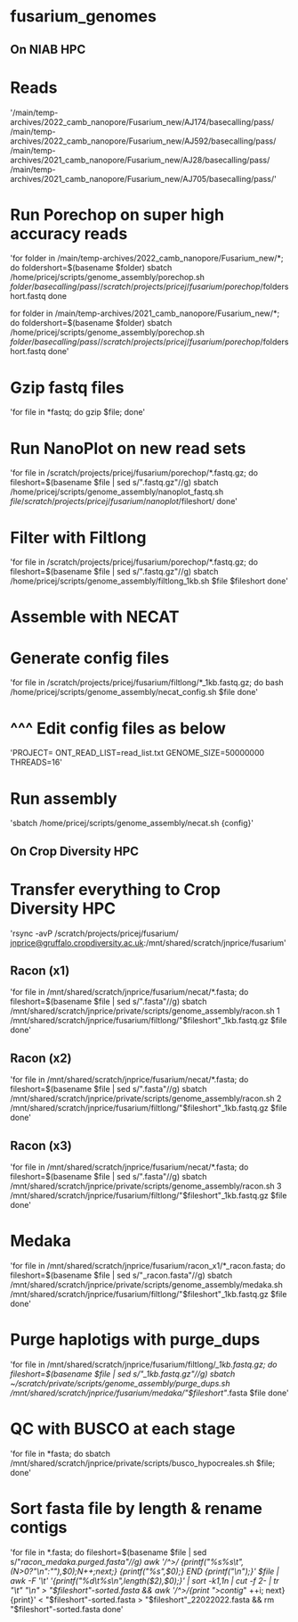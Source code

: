 # fusarium_genomes

## On NIAB HPC

# Reads
'/main/temp-archives/2022_camb_nanopore/Fusarium_new/AJ174/basecalling/pass/
/main/temp-archives/2022_camb_nanopore/Fusarium_new/AJ592/basecalling/pass/
/main/temp-archives/2021_camb_nanopore/Fusarium_new/AJ28/basecalling/pass/
/main/temp-archives/2021_camb_nanopore/Fusarium_new/AJ705/basecalling/pass/'

# Run Porechop on super high accuracy reads
'for folder in /main/temp-archives/2022_camb_nanopore/Fusarium_new/*;
    do foldershort=$(basename $folder)
    sbatch /home/pricej/scripts/genome_assembly/porechop.sh $folder/basecalling/pass/ /scratch/projects/pricej/fusarium/porechop/$foldershort.fastq
    done

for folder in /main/temp-archives/2021_camb_nanopore/Fusarium_new/*;
    do foldershort=$(basename $folder)
    sbatch /home/pricej/scripts/genome_assembly/porechop.sh $folder/basecalling/pass/ /scratch/projects/pricej/fusarium/porechop/$foldershort.fastq
    done'

# Gzip fastq files
'for file in *fastq; do gzip $file; done'

# Run NanoPlot on new read sets
'for file in /scratch/projects/pricej/fusarium/porechop/*.fastq.gz;
    do fileshort=$(basename $file | sed s/".fastq.gz"//g)
    sbatch /home/pricej/scripts/genome_assembly/nanoplot_fastq.sh $file /scratch/projects/pricej/fusarium/nanoplot/$fileshort/
    done'

# Filter with Filtlong
'for file in /scratch/projects/pricej/fusarium/porechop/*.fastq.gz;
    do fileshort=$(basename $file | sed s/".fastq.gz"//g)
    sbatch /home/pricej/scripts/genome_assembly/filtlong_1kb.sh $file $fileshort
    done'

# Assemble with NECAT
# Generate config files
'for file in /scratch/projects/pricej/fusarium/filtlong/*_1kb.fastq.gz; 
    do bash /home/pricej/scripts/genome_assembly/necat_config.sh $file
    done'

# ^^^ Edit config files as below
'PROJECT=<strain>
ONT_READ_LIST=read_list.txt
GENOME_SIZE=50000000
THREADS=16'

# Run assembly
'sbatch /home/pricej/scripts/genome_assembly/necat.sh {config}'

## On Crop Diversity HPC

# Transfer everything to Crop Diversity HPC
'rsync -avP /scratch/projects/pricej/fusarium/ jnprice@gruffalo.cropdiversity.ac.uk:/mnt/shared/scratch/jnprice/fusarium'

## Racon (x1)
'for file in /mnt/shared/scratch/jnprice/fusarium/necat/*.fasta; 
    do fileshort=$(basename $file | sed s/".fasta"//g)
    sbatch /mnt/shared/scratch/jnprice/private/scripts/genome_assembly/racon.sh 1 /mnt/shared/scratch/jnprice/fusarium/filtlong/"$fileshort"_1kb.fastq.gz $file
    done'

## Racon (x2)
'for file in /mnt/shared/scratch/jnprice/fusarium/necat/*.fasta; 
    do fileshort=$(basename $file | sed s/".fasta"//g)
    sbatch /mnt/shared/scratch/jnprice/private/scripts/genome_assembly/racon.sh 2 /mnt/shared/scratch/jnprice/fusarium/filtlong/"$fileshort"_1kb.fastq.gz $file
    done'

## Racon (x3)
'for file in /mnt/shared/scratch/jnprice/fusarium/necat/*.fasta; 
    do fileshort=$(basename $file | sed s/".fasta"//g)
    sbatch /mnt/shared/scratch/jnprice/private/scripts/genome_assembly/racon.sh 3 /mnt/shared/scratch/jnprice/fusarium/filtlong/"$fileshort"_1kb.fastq.gz $file
    done'

# Medaka
'for file in /mnt/shared/scratch/jnprice/fusarium/racon_x1/*_racon.fasta; 
    do fileshort=$(basename $file | sed s/"_racon.fasta"//g)
    sbatch /mnt/shared/scratch/jnprice/private/scripts/genome_assembly/medaka.sh /mnt/shared/scratch/jnprice/fusarium/filtlong/"$fileshort"_1kb.fastq.gz $file
    done'

# Purge haplotigs with purge_dups
'for file in /mnt/shared/scratch/jnprice/fusarium/filtlong/*_1kb.fastq.gz;
    do fileshort=$(basename $file | sed s/"_1kb.fastq.gz"//g)
    sbatch ~/scratch/private/scripts/genome_assembly/purge_dups.sh /mnt/shared/scratch/jnprice/fusarium/medaka/"$fileshort"*.fasta $file
    done'

# QC with BUSCO at each stage
'for file in *fasta;
    do sbatch /mnt/shared/scratch/jnprice/private/scripts/busco_hypocreales.sh $file;
    done'

# Sort fasta file by length & rename contigs
'for file in *.fasta;
    do fileshort=$(basename $file | sed s/"_racon_medaka.purged.fasta"//g)
    awk '/^>/ {printf("%s%s\t",(N>0?"\n":""),$0);N++;next;} {printf("%s",$0);} END {printf("\n");}' $file | awk -F '\t' '{printf("%d\t%s\n",length($2),$0);}' | sort -k1,1n | cut -f 2- | tr "\t" "\n" > "$fileshort"-sorted.fasta && awk '/^>/{print ">contig_" ++i; next}{print}' < "$fileshort"-sorted.fasta > "$fileshort"_22022022.fasta && rm "$fileshort"-sorted.fasta
    done'


